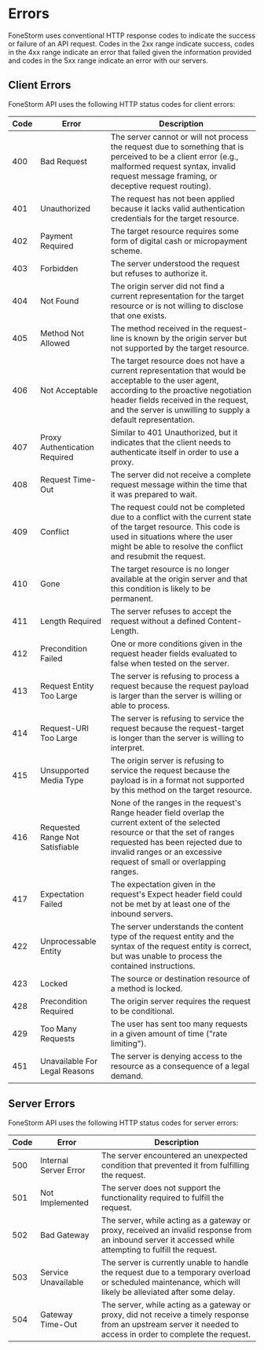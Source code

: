 # Errors

FoneStorm uses conventional HTTP response codes to indicate the success or failure of an API request. Codes in the 2xx range indicate success, codes in the 4xx range indicate an error that failed given the information provided and codes in the 5xx range indicate an error with our servers.

## Client Errors

FoneStorm API uses the following HTTP status codes for client errors:

Code | Error | Description
---------- | ------- | -------
400 | Bad Request | The server cannot or will not process the request due to something that is perceived to be a client error (e.g., malformed request syntax, invalid request message framing, or deceptive request routing).
401 | Unauthorized | The request has not been applied because it lacks valid authentication credentials for the target resource.
402 | Payment Required | The target resource requires some form of digital cash or micropayment scheme.
403 | Forbidden | The server understood the request but refuses to authorize it.
404 | Not Found | The origin server did not find a current representation for the target resource or is not willing to disclose that one exists.
405 | Method Not Allowed | The method received in the request-line is known by the origin server but not supported by the target resource.
406 | Not Acceptable | The target resource does not have a current representation that would be acceptable to the user agent, according to the proactive negotiation header fields received in the request, and the server is unwilling to supply a default representation.
407 | Proxy Authentication Required | Similar to 401 Unauthorized, but it indicates that the client needs to authenticate itself in order to use a proxy.
408 | Request Time-Out | The server did not receive a complete request message within the time that it was prepared to wait.
409 | Conflict | The request could not be completed due to a conflict with the current state of the target resource. This code is used in situations where the user might be able to resolve the conflict and resubmit the request.
410 | Gone | The target resource is no longer available at the origin server and that this condition is likely to be permanent.
411 | Length Required | The server refuses to accept the request without a defined Content-Length.
412 | Precondition Failed | One or more conditions given in the request header fields evaluated to false when tested on the server.
413 | Request Entity Too Large | The server is refusing to process a request because the request payload is larger than the server is willing or able to process.
414 | Request-URI Too Large | The server is refusing to service the request because the request-target is longer than the server is willing to interpret.
415 | Unsupported Media Type | The origin server is refusing to service the request because the payload is in a format not supported by this method on the target resource.
416 | Requested Range Not Satisfiable | None of the ranges in the request's Range header field overlap the current extent of the selected resource or that the set of ranges requested has been rejected due to invalid ranges or an excessive request of small or overlapping ranges.
417 | Expectation Failed | The expectation given in the request's Expect header field could not be met by at least one of the inbound servers.
422 | Unprocessable Entity | The server understands the content type of the request entity and the syntax of the request entity is correct, but was unable to process the contained instructions.
423 | Locked | The source or destination resource of a method is locked.
428 | Precondition Required | The origin server requires the request to be conditional.
429 | Too Many Requests | The user has sent too many requests in a given amount of time ("rate limiting").
451 | Unavailable For Legal Reasons | The server is denying access to the resource as a consequence of a legal demand.

## Server Errors

FoneStorm API uses the following HTTP status codes for server errors:

Code | Error | Description
---------- | ------- | -------
500 | Internal Server Error | The server encountered an unexpected condition that prevented it from fulfilling the request.
501 | Not Implemented | The server does not support the functionality required to fulfill the request.
502 | Bad Gateway | The server, while acting as a gateway or proxy, received an invalid response from an inbound server it accessed while attempting to fulfill the request.
503 | Service Unavailable | The server is currently unable to handle the request due to a temporary overload or scheduled maintenance, which will likely be alleviated after some delay.
504 | Gateway Time-Out | The server, while acting as a gateway or proxy, did not receive a timely response from an upstream server it needed to access in order to complete the request.

